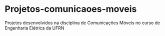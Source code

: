 # Projetos-comunicaoes-moveis
Projetos desenvolvidos na disciplina de Comunicações Móveis no curso de Engenharia Elétrica da UFRN
